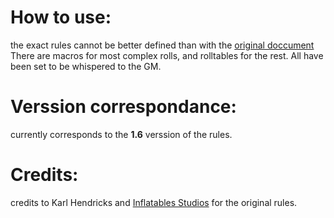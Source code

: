 # How to use:
the exact rules cannot be better defined than with the [original doccument](https://inflatablestudios.itch.io/one-page-solo-engine)
There are macros for most complex rolls, and rolltables for the rest. All have been set to be whispered to the GM.
# Verssion correspondance:
currently corresponds to the **1.6** verssion of the rules.
# Credits:
credits to Karl Hendricks and [Inflatables Studios](https://www.inflatablestudios.dev) for the original rules.
